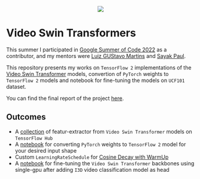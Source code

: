 <p align="center">
<img align="center" src="https://user-images.githubusercontent.com/40586752/194027673-302bce07-e1c9-487c-9d0b-bcb43e35dea2.png">
</p>

# Video Swin Transformers

This summer I participated in [Google Summer of Code 2022](https://summerofcode.withgoogle.com/) as a contributor, and my mentors were   [Luiz GUStavo Martins](https://www.linkedin.com/in/luiz-gustavo-martins-64ab5891/) and  [Sayak Paul](https://www.linkedin.com/in/sayak-paul/).

This repository presents my works on `TensorFlow 2` implementations of the [Video Swin Transformer](https://arxiv.org/abs/2106.13230) models, convertion of `PyTorch` weights to `TensorFlow 2` models and notebook for fine-tuning the models on `UCF101` dataset.

You can find the final report of the project [here](https://github.com/shoaib6174/GSOC-22-Video-Swin-Transformers/blob/main/assets/final_report.md). 


## Outcomes

* A [collection](https://tfhub.dev/) of featur-extractor from `Video Swin Transformer` models on `TensorFlow Hub`
* A [notebook]() for converting `PyTorch` weights to `TensorFlow 2` model for your desired input shape
* Custom `LearningRateSchedule` for [Cosine Decay with WarmUp]()
* A [notebook]() for fine-tuning the  `Video Swin Transformer` backbones using single-gpu after adding `I3D` video classification model as head


